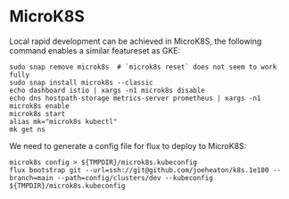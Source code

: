 # MicroK8S

Local rapid development can be achieved in MicroK8S, the following command enables a similar featureset as GKE:

```shell
sudo snap remove microk8s  # `microk8s reset` does not seem to work fully
sudo snap install microk8s --classic
echo dashboard istio | xargs -n1 microk8s disable
echo dns hostpath-storage metrics-server prometheus | xargs -n1 microk8s enable
microk8s start
alias mk="microk8s kubectl"
mk get ns
```

We need to generate a config file for flux to deploy to MicroK8S:

```shell
microk8s config > ${TMPDIR}/microk8s.kubeconfig
flux bootstrap git --url=ssh://git@github.com/joeheaton/k8s.1e100 --branch=main --path=config/clusters/dev --kubeconfig ${TMPDIR}/microk8s.kubeconfig
```
